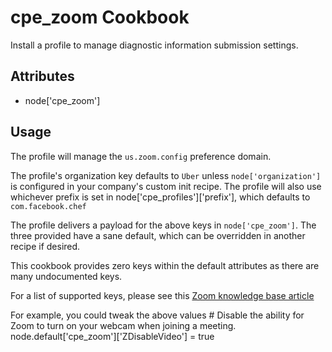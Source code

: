 cpe_zoom Cookbook
========================
Install a profile to manage diagnostic information submission settings.


Attributes
----------
* node['cpe_zoom']

Usage
-----
The profile will manage the `us.zoom.config` preference domain.

The profile's organization key defaults to `Uber` unless `node['organization']` is
configured in your company's custom init recipe. The profile will also use
whichever prefix is set in node['cpe_profiles']['prefix'], which defaults to `com.facebook.chef`

The profile delivers a payload for the above keys in `node['cpe_zoom']`.  The three provided have a sane default, which can be overridden in another recipe if desired.

This cookbook provides zero keys within the default attributes as there are many undocumented keys.

For a list of supported keys, please see this [Zoom knowledge base article](https://support.zoom.us/hc/en-us/articles/115001799006-Mass-Deployment-with-Preconfigured-Settings-for-Mac)

For example, you could tweak the above values
    # Disable the ability for Zoom to turn on your webcam when joining a meeting.
    node.default['cpe_zoom']['ZDisableVideo'] = true
